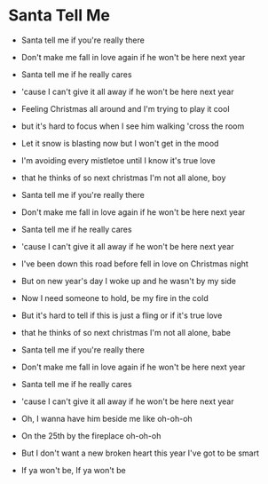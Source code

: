 # Santa Tell Me

- Santa tell me if you're really there
- Don't make me fall in love again if he won't be here next year
- Santa tell me if he really cares
- 'cause I can't give it all away if he won't be here next year

- Feeling Christmas all around and I'm trying to play it cool
- but it's hard to focus when I see him walking 'cross the room
- Let it snow is blasting now but I won't get in the mood
- I'm avoiding every mistletoe until I know it's true love
- that he thinks of so next christmas I'm not all alone, boy

- Santa tell me if you're really there
- Don't make me fall in love again if he won't be here next year
- Santa tell me if he really cares
- 'cause I can't give it all away if he won't be here next year

- I've been down this road before fell in love on Christmas night
- But on new year's day I woke up and he wasn't by my side
- Now I need someone to hold, be my fire in the cold
- But it's hard to tell if this is just a fling or if it's true love
- that he thinks of so next christmas I'm not all alone, babe

- Santa tell me if you're really there
- Don't make me fall in love again if he won't be here next year
- Santa tell me if he really cares
- 'cause I can't give it all away if he won't be here next year

- Oh, I wanna have him beside me like oh-oh-oh
- On the 25th by the fireplace oh-oh-oh
- But I don't want a new broken heart this year I've got to be smart

- If ya won't be, If ya won't be

